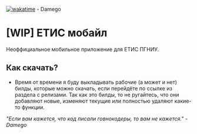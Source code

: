 [![wakatime](https://wakatime.com/badge/user/d6a559cb-3190-4b5a-9176-720d57c53941/project/4fd4884a-36b0-49e0-86e0-320c8fbedd38.svg)](https://wakatime.com/badge/user/d6a559cb-3190-4b5a-9176-720d57c53941/project/4fd4884a-36b0-49e0-86e0-320c8fbedd38) - Damego
# [WIP] ЕТИС мобайл

Неоффициальное мобильное приложение для ЕТИС ПГНИУ.

## Как скачать?

- Время от времени я буду выкладывать рабочие (а может и нет) билды, которые можно скачать, если перейдёте по ссылке из раздела с релизами.
  Так как это билды, то не ругайтесь, что они добавляют новые, изменяют текущие или полностью удаляют какие-то функции.

_"Если вам кажется, что код писали говнокодеры, то вам не кажется." - Damego_
